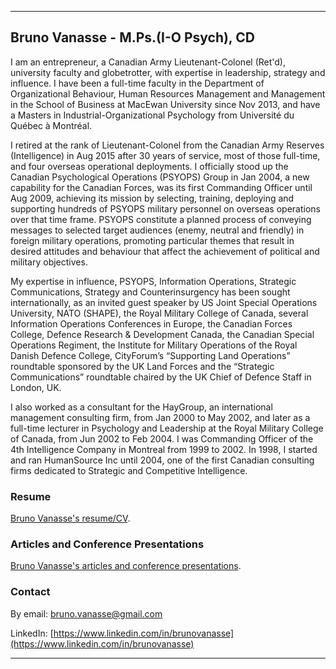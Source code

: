 * * *
## Bruno Vanasse - M.Ps.(I-O Psych), CD

I am an entrepreneur, a Canadian Army Lieutenant-Colonel (Ret'd), university faculty and globetrotter, with expertise in leadership, strategy and influence. I have been a full-time faculty in the Department of Organizational Behaviour, Human Resources Management and Management in the School of Business at MacEwan University since Nov 2013, and have a Masters in Industrial-Organizational Psychology from Université du Québec à Montréal. 

I retired at the rank of Lieutenant-Colonel from the Canadian Army Reserves (Intelligence) in Aug 2015 after 30 years of service, most of those full-time, and four overseas operational deployments. I officially stood up the Canadian Psychological Operations (PSYOPS) Group in Jan 2004, a new capability for the Canadian Forces, was its first Commanding Officer until Aug 2009, achieving its mission by selecting, training, deploying and supporting hundreds of PSYOPS military personnel on overseas operations over that time frame. PSYOPS constitute a planned process of conveying messages to selected target audiences (enemy, neutral and friendly) in foreign military operations, promoting particular themes that result in desired attitudes and behaviour that affect the achievement of political and military objectives.   

My expertise in influence, PSYOPS, Information Operations, Strategic Communications, Strategy and Counterinsurgency has been sought internationally, as an invited guest speaker by US Joint Special Operations University, NATO (SHAPE), the Royal Military College of Canada, several Information Operations Conferences in Europe, the Canadian Forces College, Defence Research & Development Canada, the Canadian Special Operations Regiment, the Institute for Military Operations of the Royal Danish Defence College, CityForum’s “Supporting Land Operations” roundtable sponsored by the UK Land Forces and the “Strategic Communications” roundtable chaired by the UK Chief of Defence Staff in London, UK.
 
I also worked as a consultant for the HayGroup, an international management consulting firm, from Jan 2000 to May 2002, and later as a full-time lecturer in Psychology and Leadership at the Royal Military College of Canada, from Jun 2002 to Feb 2004. I was Commanding Officer of the 4th Intelligence Company in Montreal from 1999 to 2002. In 1998, I started and ran HumanSource Inc until 2004, one of the first Canadian consulting firms dedicated to Strategic and Competitive Intelligence. 

### Resume

[Bruno Vanasse's resume/CV](Bruno_Vanasse.pdf).

### Articles and Conference Presentations

[Bruno Vanasse's articles and conference presentations](articles/README.md).

### Contact 

By email: <bruno.vanasse@gmail.com>

LinkedIn: [https://www.linkedin.com/in/brunovanasse](https://www.linkedin.com/in/brunovanasse)

* * *
